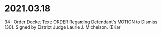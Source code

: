 # 2021.03.18

34 : Order
Docket Text: ORDER Regarding Defendant's MOTION to Dismiss [30]. Signed by District Judge Laurie J. Michelson. (EKar) 
